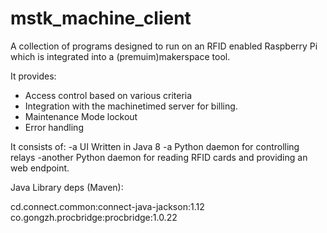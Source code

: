 # mstk_machine_client

A collection of programs designed to run on an RFID enabled Raspberry Pi which is integrated into a (premuim)makerspace tool.

It provides:
- Access control based on various criteria
- Integration with the machinetimed server for billing.
- Maintenance Mode lockout
- Error handling

It consists of:
-a UI Written in Java 8
-a Python daemon for controlling relays
-another Python daemon for reading RFID cards and providing an web endpoint.


Java Library deps (Maven):

cd.connect.common:connect-java-jackson:1.12
co.gongzh.procbridge:procbridge:1.0.22


